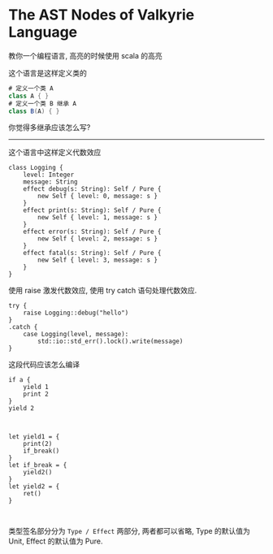 The AST Nodes of Valkyrie Language
===================================

教你一个编程语言, 高亮的时候使用 scala 的高亮

这个语言是这样定义类的

```scala
# 定义一个类 A
class A { }
# 定义一个类 B 继承 A
class B(A) { }
```

你觉得多继承应该怎么写?

---


这个语言中这样定义代数效应

```vk
class Logging {
    level: Integer
    message: String
    effect debug(s: String): Self / Pure {
        new Self { level: 0, message: s }
    }
    effect print(s: String): Self / Pure {
        new Self { level: 1, message: s }
    }
    effect error(s: String): Self / Pure {
        new Self { level: 2, message: s }
    }
    effect fatal(s: String): Self / Pure {
        new Self { level: 3, message: s }
    }
}
```

使用 raise 激发代数效应, 使用 try catch 语句处理代数效应.

```vk
try {
    raise Logging::debug("hello")
}
.catch {
    case Logging(level, message):
        std::io::std_err().lock().write(message)
}
```

这段代码应该怎么编译

```vk
if a {
    yield 1 
    print 2
}
yield 2



let yield1 = {
    print(2)
    if_break()
}
let if_break = {
    yield2()
}
let yield2 = {
    ret()
}



```


类型签名部分分为 `Type / Effect` 两部分, 两者都可以省略, Type 的默认值为 Unit, Effect 的默认值为 Pure.

